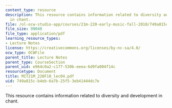 ```yaml
---
content_type: resource
description: This resource contains information related to diversity and development
  in chant.
file: /ol-ocw-studio-app/courses/21m-220-early-music-fall-2010/749a815cb4eb6a7b25f53eb41444dc7e_MIT21M_220F10_lec04.pdf
file_size: 99040
file_type: application/pdf
learning_resource_types:
- Lecture Notes
license: https://creativecommons.org/licenses/by-nc-sa/4.0/
ocw_type: OCWFile
parent_title: Lecture Notes
parent_type: CourseSection
parent_uid: e964c0a2-c177-530b-eeea-6d9fa004f14c
resourcetype: Document
title: MIT21M_220F10_lec04.pdf
uid: 749a815c-b4eb-6a7b-25f5-3eb41444dc7e
---
```

This resource contains information related to diversity and development in chant.